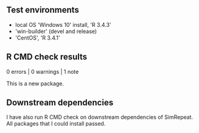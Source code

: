 ## Test environments
* local OS 'Windows 10' install, 'R 3.4.3'
* 'win-builder' (devel and release)
* 'CentOS', 'R 3.4.1'

## R CMD check results

0 errors | 0 warnings | 1 note

This is a new package.

## Downstream dependencies

I have also run R CMD check on downstream dependencies of SimRepeat. 
All packages that I could install passed.
